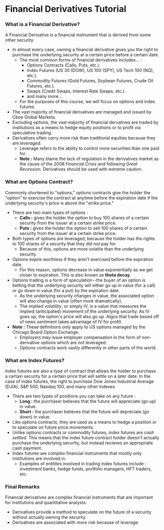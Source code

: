 # Financial Derivatives Tutorial

### What is a Financial Derivative?
A Financial Derivative is a financial instrument that is derived from some other security.
-    In almost every case, owning a financial derivative gives you the right to purchase the underlying security at a certain price before a certain date.
        -  The most common forms of financial derivatives includes... :
            -   Options Contracts (Calls, Puts, etc.).
            -   Index Futures (US 30 (DOW), US 100 (SPY), US Tech 100 (NQ), etc.).
            -   Commodity Futures (Gold Futures, Soybean Futures, Crude Oil Futures, etc.).
            -   Swaps (Credit Swaps, Interest Rate Swaps, etc.).
            -   and many more...
        -   For the purposes of this course, we will focus on options and index futures.
-   The vast majority of financial derivatives are managed and issued by Cboe Global Markets.
-   Excluding options, the vast majority of financial dervatives are traded by institutions as a means to hedge equity positions or to profit via speculative trading.
-   Derivatives often carry more risk than traditional equities because they are *leveraged*.
       -    Leverage refers to the ability to control more securities than one paid for.
       -   **Note :** Many blame the lack of regulation in the derivatives market as the cause of the *2008 Financial Crisis* and following *Great Recession*. Derivatives should be used with extreme caution.

### What are Options Contract?
Commonly shortened to "options," options contracts give the holder the "option" to exercise the contract at anytime before the expiration date if the underlying security's price is above the "strike price."
-   There are two main types of options :
       -   **Calls :** gives the holder the option to buy 100 shares of a certain security from the issuer at a certain strike price.
       -   **Puts :** gives the holder the option to sell 100 shares of a certain security from the issuer at a certain strike price.
-   Both types of options are leveraged, because the holder has the rights to 100 shares of a security that they did not pay for. 
       -   Because of this, options are more volatile than the underlying security.
-   Options expire worthless if they aren't exercised before the expiration date.
       -   For this reason, options decrease in value exponentially as we get closer to expiration. This is also known as **theta decay**.
-   Options trading is a form of speculation--the buyer of an option is betting that the underlying security will either go up in value (for a call) or go down in value (for a put) by the expiration date.
       -   As the underlying security changes in value, the associated option will also change in value (often more dramatically).
       -   The *implied volatility*, or simply IV, is a value that measures the implied (anticipated) movement of the underlying security. As IV goes up, the option's price will also go up. Algos that trade based off of news sentiment takes advantage of IV for profit.
-   **Note :** These definitions *only* apply to US options managed by the Chicago Board Option Exchange. 
       -   Employers may issue employer compensation in the form of non-derivative options which are not leveraged.
       -   Options contracts work vastly differently in other parts of the world.

### What are Index Futures?
Index futures are also a type of contract that allows the holder to purchase a certain security for a certain price that will settle on a later date. In the case of index futures, the right to purchase Dow Jones Industrial Average (DJIA), S&P 500, Nasdaq 100, and many other indexes.
-   There are two types of positions you can take on any future :
       -   **Long :** the purchaser believes that the future will appreciate (go up) in value.
       -   **Short :** the purchaser believes that the future will depreciate (go down) in value.
-   Like options contracts, they are used as a means to hedge a position or to speculate on future price movements.
-   Unlike options contracts or commodity futures, index futures are *cash settled*. This means that the index future contract holder doesn't actually purchase the underlying security, but instead recieves an appropriate cash payment.
-   Index futures are complex financial instruments that mostly only institutions are involved in.
       - Examples of entitites involved in trading index futures include : investment banks, hedge funds, portfolio managers, HFT traders, etc.

### Final Remarks
Financial derivatives are complex financial instruments that are important for institutions and quantitative analysts.
-   Derivatives provide a method to speculate on the future of a security without actually owning the security.
-   Derivatives are associated with more risk because of *leverage*.
